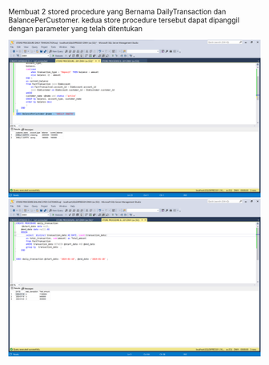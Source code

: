 Membuat 2 stored procedure yang Bernama DailyTransaction dan BalancePerCustomer. kedua store procedure tersebut dapat dipanggil dengan parameter yang telah ditentukan

![alt text](<1.png>) ![alt text](<2.png>)
